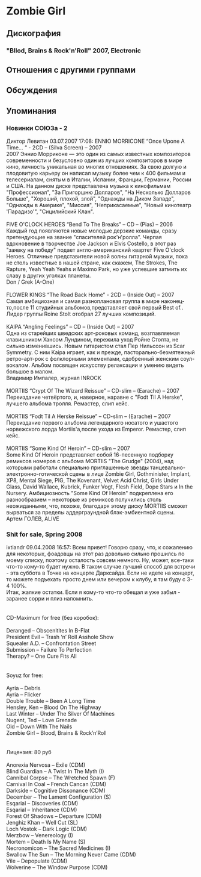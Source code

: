 # Zombie Girl



## Дискография

### "Bllod, Brains & Rock'n'Roll" 2007, Electronic




## Отношения с другими группами


## Обсуждения


## Упоминания

### Новинки СОЮЗа - 2

Диктор Левитан 03.07.2007 17:08:
ENNIO MORRICONE “Once Upone A Time… “ - 2CD – (Silva Screen) – 2007<BR>2007 Эннио Морриконе — это один из самых известных композиторов современности и безусловно один из лучших композиторов в мире кино, личность уникальная во многих отношениях. За свою долгую и плодовитую карьеру он написал музыку более чем к 400 фильмам и телесериалам, снятым в Италии, Испании, Франции, Германии, России и США. На данном диске представлена музыка к кинофильмам "Профессионал", "За Пригоршню Долларов", "На Несколько Долларов Больше", "Хороший, плохой, злой", "Однажды на Диком Западе", "Однажды в Америке", "Миссия", "Неприкасаемые", "Новый кинотеатр 'Парадизо'", "Сицилийский Клан".<BR><BR>FIVE O'CLOCK HEROES “Bend To The Breaks” – CD – (Pias) – 2006<BR>Каждый год появляются новые молодые дерзкие команды, сразу претендующие на звание "спасителей рок'н'ролла". Черпая вдохновение в творчестве Joe Jackson и Elvis Costello, в этот раз "заявку на победу" подает англо-американский квартет Five O'clock Heroes. Отличные представители новой волны гитарной музыки, пока не столь известные в нашей стране, как скажем, The Strokes, The Rapture, Yeah Yeah Yeahs и Maximo Park, но уже успевшие затмить их славу в других уголках планеты. <BR>Don / Grek (A-One)<BR><BR>FLOWER KINGS “The Road Back Home” - 2CD – (Inside Out) – 2007<BR>Самая амбициозная и самая разноплановая группа в мире наконец-то,после 11 студийных альбомов,представляет свой первый Best of.. Лидер группы Roine Stolt отобрал 27 лучших композиций.<BR><BR>KAIPA “Angling Feelings” – CD – (Inside Out) – 2007<BR>Одна из старейших шведских арт-роковых команд, возглавляемая клавишником Хансом Лундином, пережила уход Ройне Столта, не сильно изменившись. Новым гитаристом стал Пер Нильссон из Scar Symmetry. С ним Kaipa играет, как и прежде, пасторально-безмятежный ретро-арт-рок с фолклорными элементами, сдобренный женским соул-вокалом. Альбом посвящен искусству релаксации и умению видеть большое в малом. <BR>Владимир Импалер, журнал INROCK<BR><BR>MORTIIS “Crypt Of The Wizard Reissue” – CD-slim – (Earache) – 2007<BR>Переиздание четвёртого, и, наверное, наравне с "Fodt Til A Herske", лучшего альбома тролля. Ремастер, слип кейс.<BR><BR>MORTIIS “Fodt Til A Herske Reissue” – CD-slim – (Earache) – 2007<BR>Переиздание первого альбома легендарного носатого и ушастого норвежского лорда Mortiis'а,после ухода из Emperor. Ремастер, слип кейс.<BR><BR>MORTIIS “Some Kind Of Heroin” – CD-slim – 2007<BR>Some Kind Of Heroin представляет собой 16-песенную подборку ремиксов номеров с альбома MORTIIS "The Grudge" (2004), над которыми работали специально приглашенные звезды танцевально-электронно-готической сцены в лице Zombie Girl, Gothminister, Implant, XP8, Mental Siege, PIG, The Kovenant, Velvet Acid Christ, Girls Under Glass, David Wallace, Kubrick, Funker Vogt, Flesh Field, Dope Stars и In the Nursery. Амбициозность "Some Kind Of Heroin" подкреплена его разнообразием – некоторые из ремиксов получились столь неожиданными, что, похоже, благодаря этому диску MORTIIS сможет вырваться за пределы аддерграундной блэк-эмбиентной сцены. <BR>Артем ГОЛЕВ, ALIVЕ

### Shit for sale, Spring 2008

ixtiandr 09.04.2008 16:57:
Всем привет! Говорю сразу, что, к сожалению для некоторых, фоадовцы на этот раз довольно сильно прошилсь по моему списку, поэтому осталость совсем немного. Ну, может, все-таки что-то кому-то будет нужно. В таком случае лучший способ для встречи - эта суббота в Точке на концерте Дарксайда. Если не идете на концерт, то можете подъехать просто днем или вечером к клубу, я там буду с 3-4 100%.<BR>Итак, жалкие остатки. Если я кому-то что-то обещал и уже забыл - заранее сорри и плиз напомнить.<BR><BR><BR>CD-Maximum for free (без коробок):<BR><BR>Deranged – Obscenitites In B-Flat<BR>President Evil – Trash ‘n’ Roll Asshole Show<BR>Squealer A.D. – Confrontation Street<BR>Submission – Failure To Perfection<BR>Therapy? – One Cure Fits All<BR><BR><BR>Soyuz for free:<BR><BR>Ayria – Debris<BR>Ayria – Flicker<BR>Double Trouble – Been A Long Time<BR>Hensley, Ken – Blood On The Highway<BR>Last Winter – Under The Silver Of Machines<BR>Nugent, Ted – Love Grenade<BR>Old – Down With The Nails<BR>Zombie Girl – Blood, Brains & Rock’n’Roll<BR><BR><BR>Лицензия: 80 руб<BR><BR>Anorexia Nervosa – Exile (CDM)<BR>Blind Guardian – A Twist In The Myth (I)<BR>Cannibal Corpse – The Wretched Spawn (F)<BR>Carnival In Coal – French Cancan (CDM)<BR>Darkside – Cognitive Dissonance (CDM)<BR>December – The Lament Configuration (S)<BR>Esqarial – Discoveries (CDM)<BR>Esqarial – Inheritance (CDM)<BR>Forest Of Shadows – Departure (CDM)<BR>Jenghiz Khan – Well Cut  (SL)<BR>Loch Vostok – Dark Logic (CDM)<BR>Merzbow – Venereology (I)<BR>Mortem – Death Is My Name (S)<BR>Necronomicon – The Sacred Medicines (I) <BR>Swallow The Sun – The Morning Never Came (CDM)<BR>Vile – Depopulate (CDM)<BR>Wolverine – The Window Purpose (CDM)<BR><BR><BR><BR>

